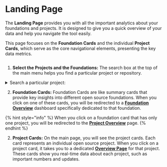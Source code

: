 # Landing Page

The **Landing Page** provides you with all the important analytics about your foundations and projects. It is designed to give you a quick overview of your data and help you navigate the tool easily.

This page focuses on the **Foundation Cards** and the individual **Project Cards**, which serve as the core navigational elements, presenting the key data metrics.

<figure><img src="../../../../.gitbook/assets/Landing_page.gif" alt=""><figcaption></figcaption></figure>

1. **Select the Projects and the Foundations:** The search box at the top of the main menu helps you find a particular project or repository.

<details>

<summary>Search a particular project: </summary>

1. To find a particular project, simply enter its name or relevant keywords into the search box.
2. As you type, the search functionality provides real-time suggestions based on your input, making it easier to identify the desired project quickly.
3. Once you find the project you're looking for, you can click on it to access its dedicated overview page.

</details>

2. **Foundation Cards:** Foundation Cards are like summary cards that provide key insights into different open source foundations. When you click on one of these cards, you will be redirected to a [**Foundation Overview**](../../getting-started/landing-page/accessing-the-foundation-overview-page/foundation-overview.md) dashboard specifically dedicated to that foundation.

{% hint style="info" %}
When you click on a foundation card that has only one project, you will be redirected to the [**Project Overview**](../../project-overview-page/) page.
{% endhint %}

2. **Project Cards:** On the main page, you will see the project cards. Each card represents an individual open source project. When you click on a project card, it takes you to a dedicated [**Overview Page**](../../project-overview-page/) for that project. These cards show you real-time data about each project, such as important numbers and updates.

